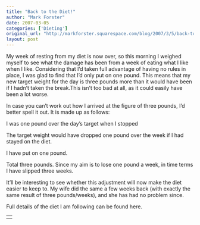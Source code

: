 ```yaml
---
title: "Back to the Diet!"
author: "Mark Forster"
date: 2007-03-05
categories: ['Dieting']
original_url: "http://markforster.squarespace.com/blog/2007/3/5/back-to-the-diet.html"
layout: post
---
```


My week of resting from my diet is now over, so this morning I weighed myself to see what the damage has been from a week of eating what I like when I like. Considering that I’d taken full advantage of having no rules in place, I was glad to find that I’d only put on one pound. This means that my new target weight for the day is three pounds more than it would have been if I hadn’t taken the break.This isn’t too bad at all, as it could easily have been a lot worse.

In case you can’t work out how I arrived at the figure of three pounds, I’d better spell it out. It is made up as follows:

I was one pound over the day’s target when I stopped

The target weight would have dropped one pound over the week if I had stayed on the diet.

I have put on one pound.

Total three pounds. Since my aim is to lose one pound a week, in time terms I have slipped three weeks.

It’ll be interesting to see whether this adjustment will now make the diet easier to keep to. My wife did the same a few weeks back (with exactly the same result of three pounds/weeks), and she has had no problem since.

Full details of the diet I am following can be found here.

|  |
| --- |
|  |
